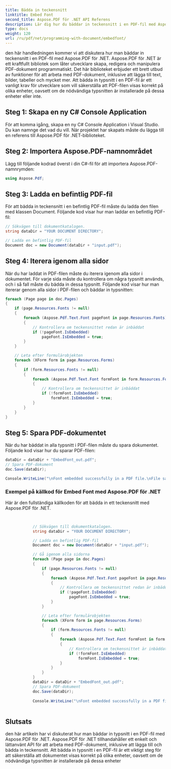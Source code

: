 ```yaml
---
title: Bädda in teckensnitt
linktitle: Embed Font
second_title: Aspose.PDF för .NET API Referens
description: Lär dig hur du bäddar in teckensnitt i en PDF-fil med Aspose.PDF för .NET med denna steg-för-steg-guide. Se till att dina dokument visas korrekt på alla enheter.
type: docs
weight: 120
url: /ru/pdf/net/programming-with-document/embedfont/
---
```


den här handledningen kommer vi att diskutera hur man bäddar in teckensnitt i en PDF-fil med Aspose.PDF för .NET. Aspose.PDF för .NET är ett kraftfullt bibliotek som låter utvecklare skapa, redigera och manipulera PDF-dokument programmatiskt. Det här biblioteket erbjuder ett brett utbud av funktioner för att arbeta med PDF-dokument, inklusive att lägga till text, bilder, tabeller och mycket mer. Att bädda in typsnitt i en PDF-fil är ett vanligt krav för utvecklare som vill säkerställa att PDF-filen visas korrekt på olika enheter, oavsett om de nödvändiga typsnitten är installerade på dessa enheter eller inte.

## Steg 1: Skapa en ny C# Console Application
För att komma igång, skapa en ny C# Console Application i Visual Studio. Du kan namnge det vad du vill. När projektet har skapats måste du lägga till en referens till Aspose.PDF för .NET-biblioteket.

## Steg 2: Importera Aspose.PDF-namnområdet
Lägg till följande kodrad överst i din C#-fil för att importera Aspose.PDF-namnrymden:

```csharp
using Aspose.Pdf;
```

## Steg 3: Ladda en befintlig PDF-fil
För att bädda in teckensnitt i en befintlig PDF-fil måste du ladda den filen med klassen Document. Följande kod visar hur man laddar en befintlig PDF-fil:

```csharp
// Sökvägen till dokumentkatalogen.
string dataDir = "YOUR DOCUMENT DIRECTORY";

// Ladda en befintlig PDF-fil
Document doc = new Document(dataDir + "input.pdf");
```

## Steg 4: Iterera igenom alla sidor
När du har laddat in PDF-filen måste du iterera igenom alla sidor i dokumentet. För varje sida måste du kontrollera om några typsnitt används, och i så fall måste du bädda in dessa typsnitt. Följande kod visar hur man itererar genom alla sidor i PDF-filen och bäddar in typsnitten:

```csharp
foreach (Page page in doc.Pages)
{
    if (page.Resources.Fonts != null)
    {
        foreach (Aspose.Pdf.Text.Font pageFont in page.Resources.Fonts)
        {
            // Kontrollera om teckensnittet redan är inbäddat
            if (!pageFont.IsEmbedded)
                pageFont.IsEmbedded = true;
        }
    }

    // Leta efter formulärobjekten
    foreach (XForm form in page.Resources.Forms)
    {
        if (form.Resources.Fonts != null)
        {
            foreach (Aspose.Pdf.Text.Font formFont in form.Resources.Fonts)
            {
                // Kontrollera om teckensnittet är inbäddat
                if (!formFont.IsEmbedded)
                    formFont.IsEmbedded = true;
            }
        }
    }
}
```

## Steg 5: Spara PDF-dokumentet
När du har bäddat in alla typsnitt i PDF-filen måste du spara dokumentet. Följande kod visar hur du sparar PDF-filen:

```csharp
dataDir = dataDir + "EmbedFont_out.pdf";
// Spara PDF-dokument
doc.Save(dataDir);

Console.WriteLine("\nFont embedded successfully in a PDF file.\nFile saved at " + dataDir);
```

### Exempel på källkod för Embed Font med Aspose.PDF för .NET

Här är den fullständiga källkoden för att bädda in ett teckensnitt med Aspose.PDF för .NET.


```csharp

            
            // Sökvägen till dokumentkatalogen.
            string dataDir = "YOUR DOCUMENT DIRECTORY";

            // Ladda en befintlig PDF-fil
            Document doc = new Document(dataDir + "input.pdf");

            // Gå igenom alla sidorna
            foreach (Page page in doc.Pages)
            {
                if (page.Resources.Fonts != null)
                {
                    foreach (Aspose.Pdf.Text.Font pageFont in page.Resources.Fonts)
                    {
                        // Kontrollera om teckensnittet redan är inbäddat
                        if (!pageFont.IsEmbedded)
                            pageFont.IsEmbedded = true;
                    }
                }

                // Leta efter formulärobjekten
                foreach (XForm form in page.Resources.Forms)
                {
                    if (form.Resources.Fonts != null)
                    {
                        foreach (Aspose.Pdf.Text.Font formFont in form.Resources.Fonts)
                        {
                            // Kontrollera om teckensnittet är inbäddat
                            if (!formFont.IsEmbedded)
                                formFont.IsEmbedded = true;
                        }
                    }
                }
            }
            dataDir = dataDir + "EmbedFont_out.pdf";
            // Spara PDF-dokument
            doc.Save(dataDir);
            
            Console.WriteLine("\nFont embedded successfully in a PDF file.\nFile saved at " + dataDir);
        
```


## Slutsats
den här artikeln har vi diskuterat hur man bäddar in typsnitt i en PDF-fil med Aspose.PDF för .NET. Aspose.PDF för .NET tillhandahåller ett enkelt och lättanvänt API för att arbeta med PDF-dokument, inklusive att lägga till och bädda in teckensnitt. Att bädda in typsnitt i en PDF-fil är ett viktigt steg för att säkerställa att dokumentet visas korrekt på olika enheter, oavsett om de nödvändiga typsnitten är installerade på dessa enheter
